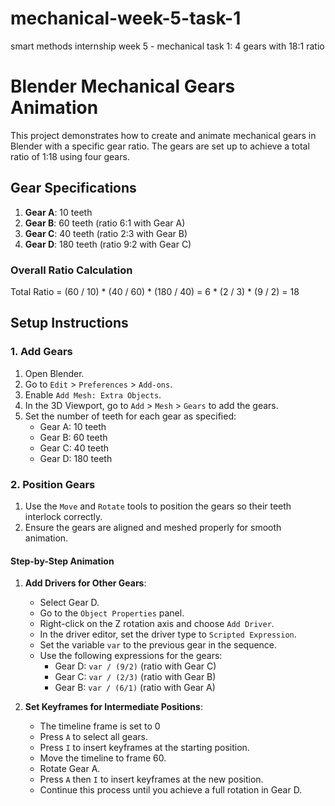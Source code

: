 # mechanical-week-5-task-1

smart methods internship week 5 - mechanical task 1: 4 gears with 18:1 ratio 

# Blender Mechanical Gears Animation

This project demonstrates how to create and animate mechanical gears in Blender with a specific gear ratio. The gears are set up to achieve a total ratio of 1:18 using four gears.

## Gear Specifications

1. **Gear A**: 10 teeth
2. **Gear B**: 60 teeth (ratio 6:1 with Gear A)
3. **Gear C**: 40 teeth (ratio 2:3 with Gear B)
4. **Gear D**: 180 teeth (ratio 9:2 with Gear C)

### Overall Ratio Calculation

Total Ratio = (60 / 10) * (40 / 60) * (180 / 40) 
= 6 * (2 / 3) * (9 / 2) = 18

## Setup Instructions

### 1. Add Gears

1. Open Blender.
2. Go to `Edit` > `Preferences` > `Add-ons`.
3. Enable `Add Mesh: Extra Objects`.
4. In the 3D Viewport, go to `Add` > `Mesh` > `Gears` to add the gears.
5. Set the number of teeth for each gear as specified:
   - Gear A: 10 teeth
   - Gear B: 60 teeth
   - Gear C: 40 teeth
   - Gear D: 180 teeth

### 2. Position Gears

1. Use the `Move` and `Rotate` tools to position the gears so their teeth interlock correctly.
2. Ensure the gears are aligned and meshed properly for smooth animation.
   
#### Step-by-Step Animation

1. **Add Drivers for Other Gears**:
   - Select Gear D.
   - Go to the `Object Properties` panel.
   - Right-click on the Z rotation axis and choose `Add Driver`.
   - In the driver editor, set the driver type to `Scripted Expression`.
   - Set the variable `var` to the previous gear in the sequence.
   - Use the following expressions for the gears:
     - Gear D: `var / (9/2)` (ratio with Gear C)
     - Gear C: `var / (2/3)` (ratio with Gear B)
     - Gear B: `var / (6/1)` (ratio with Gear A)
    
2. **Set Keyframes for Intermediate Positions**:
   - The timeline frame is set to 0
   - Press `A` to select all gears.
   - Press `I` to insert keyframes at the starting position.
   - Move the timeline to frame 60.
   - Rotate Gear A.
   - Press `A` then `I` to insert keyframes at the new position.
   - Continue this process until you achieve a full rotation in Gear D.

